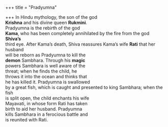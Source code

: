 +++
title = "Pradyumna"

+++
In Hindu mythology, the son of the god  
**Krishna** and his divine queen **Rukmini**.  
Pradyumna is the rebirth of the god  
**Kama**, who has been completely annihilated by the fire from the god **Shiva’s**  
third eye. After Kama’s death, Shiva reassures Kama’s wife **Rati** that her husband  
will be reborn as Pradyumna to kill the  
**demon** Sambhara. Through his **magic**  
powers Sambhara is well aware of the  
threat; when he finds the child, he  
throws it into the ocean and thinks that  
he has killed it. Pradyumna is swallowed  
by a great fish, which is caught and presented to king Sambhara; when the fish  
is split open, the child enchants his wife  
Mayavati, in whose form Rati has taken  
birth to aid her husband. Pradyumna  
kills Sambhara in a ferocious battle and  
is reunited with Rati.